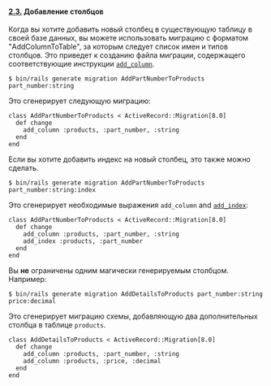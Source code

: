 #### [2.3.](https://rusrails.ru/active-record-migrations#adding-new-columns) Добавление столбцов

Когда вы хотите добавить новый столбец в существующую таблицу в своей базе данных, вы можете использовать миграцию с форматом "AddColumnToTable", за которым следует список имен и типов столбцов. Это приведет к созданию файла миграции, содержащего соответствующие инструкции [`add_column`](https://api.rubyonrails.org/classes/ActiveRecord/ConnectionAdapters/SchemaStatements.html#method-i-add_column).

```
$ bin/rails generate migration AddPartNumberToProducts part_number:string
```

Это сгенерирует следующую миграцию:

```
class AddPartNumberToProducts < ActiveRecord::Migration[8.0]
  def change
    add_column :products, :part_number, :string
  end
end
```

Если вы хотите добавить индекс на новый столбец, это также можно сделать.

```
$ bin/rails generate migration AddPartNumberToProducts part_number:string:index
```

Это сгенерирует необходимые выражения `add_column` and [`add_index`](https://api.rubyonrails.org/classes/ActiveRecord/ConnectionAdapters/SchemaStatements.html#method-i-add_index):

```
class AddPartNumberToProducts < ActiveRecord::Migration[8.0]
  def change
    add_column :products, :part_number, :string
    add_index :products, :part_number
  end
end
```

Вы **не** ограничены одним магически генерируемым столбцом. Например:

```
$ bin/rails generate migration AddDetailsToProducts part_number:string price:decimal
```

Это сгенерирует миграцию схемы, добавляющую два дополнительных столбца в таблице `products`.

```
class AddDetailsToProducts < ActiveRecord::Migration[8.0]
  def change
    add_column :products, :part_number, :string
    add_column :products, :price, :decimal
  end
end
```